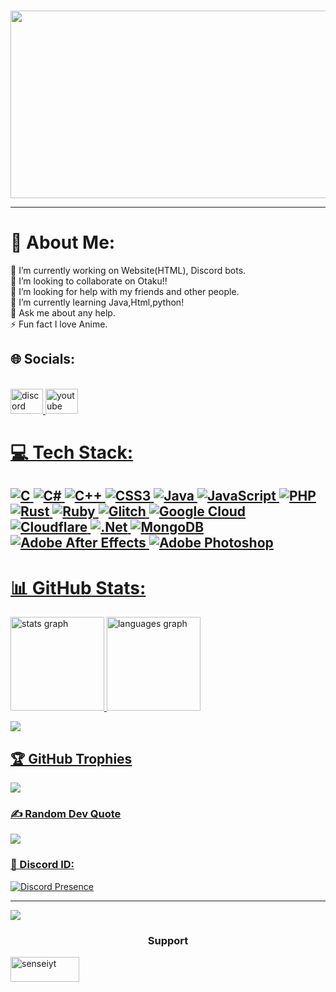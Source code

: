 <br><img src="https://media1.giphy.com/media/26tn33aiTi1jkl6H6/giphy.gif" width="990" height="300" />

---
# 💫 About Me:
🔭 I’m currently working on Website(HTML), Discord bots.<br>👯 I’m looking to collaborate on Otaku!!<br>🤝 I’m looking for help with my friends and other people.<br>🌱 I’m currently learning Java,Html,python!<br>💬 Ask me about  any help.<br>⚡ Fun fact  I love Anime.


## 🌐 Socials:
<br clear="both">

<div align="left">
  <a href="https://discord.com/invite/gz3d7aS9Gs" target="_blank">
    <img src="https://raw.githubusercontent.com/maurodesouza/profile-readme-generator/master/src/assets/icons/social/discord/default.svg" width="52" height="40" alt="discord logo"  />
  </a>
  <a href="https://www.youtube.com/channel/UCw4V1NKOGfAiQGuQRnBookQ" target="_blank">
    <img src="https://raw.githubusercontent.com/maurodesouza/profile-readme-generator/master/src/assets/icons/social/youtube/default.svg" width="52" height="40" alt="youtube logo"  />
  </div>
  
# 💻 Tech Stack:
![C](https://img.shields.io/badge/c-%2300599C.svg?style=flat&logo=c&logoColor=white) ![C#](https://img.shields.io/badge/c%23-%23239120.svg?style=flat&logo=c-sharp&logoColor=white) ![C++](https://img.shields.io/badge/c++-%2300599C.svg?style=flat&logo=c%2B%2B&logoColor=white) ![CSS3](https://img.shields.io/badge/css3-%231572B6.svg?style=flat&logo=css3&logoColor=white) ![Java](https://img.shields.io/badge/java-%23ED8B00.svg?style=flat&logo=java&logoColor=white) ![JavaScript](https://img.shields.io/badge/javascript-%23323330.svg?style=flat&logo=javascript&logoColor=%23F7DF1E) ![PHP](https://img.shields.io/badge/php-%23777BB4.svg?style=flat&logo=php&logoColor=white) ![Rust](https://img.shields.io/badge/rust-%23000000.svg?style=flat&logo=rust&logoColor=white) ![Ruby](https://img.shields.io/badge/ruby-%23CC342D.svg?style=flat&logo=ruby&logoColor=white) ![Glitch](https://img.shields.io/badge/glitch-%233333FF.svg?style=flat&logo=glitch&logoColor=white) ![Google Cloud](https://img.shields.io/badge/Google%20Cloud-%234285F4.svg?style=flat&logo=google-cloud&logoColor=white) ![Cloudflare](https://img.shields.io/badge/Cloudflare-F38020?style=flat&logo=Cloudflare&logoColor=white) ![.Net](https://img.shields.io/badge/.NET-5C2D91?style=flat&logo=.net&logoColor=white) ![MongoDB](https://img.shields.io/badge/MongoDB-%234ea94b.svg?style=flat&logo=mongodb&logoColor=white) ![Adobe After Effects](https://img.shields.io/badge/Adobe%20After%20Effects-9999FF.svg?style=flat&logo=Adobe%20After%20Effects&logoColor=white) ![Adobe Photoshop](https://img.shields.io/badge/adobephotoshop-%2331A8FF.svg?style=flat&logo=adobephotoshop&logoColor=white)
---
# 📊 GitHub Stats:

<div align="Left">
<img src="https://github-readme-stats.vercel.app/api?hide_title=true&hide_rank=false&show_icons=true&include_all_commits=true&count_private=true&disable_animations=true&theme=dracula&locale=en&hide_border=false&username=AbidHasanSajid" height="150" alt="stats graph"  />
  <img src="https://github-readme-stats.vercel.app/api/top-langs?locale=en&hide_title=false&layout=compact&card_width=320&langs_count=5&theme=dracula&hide_border=false&username=AbidHasanSajid" height="150" alt="languages graph"  /></div>

![](https://github-readme-streak-stats.herokuapp.com/?user=AbidHasanSajid&theme=omni&hide_border=false)<br/>


## 🏆 GitHub Trophies
![](https://github-profile-trophy.vercel.app/?username=AbidHasanSajid&theme=matrix&no-frame=false&no-bg=false&margin-w=4)

### ✍️ Random Dev Quote
![](https://quotes-github-readme.vercel.app/api?type=horizontal&theme=dark)


### 👑 Discord ID:

[![Discord Presence](https://lanyard.cnrad.dev/api/871429627292315688)](https://discord.com/users/871429627292315688)



---
[![](https://visitcount.itsvg.in/api?id=AbidHasanSajid&label=Profile%20Views&color=3&icon=2&pretty=true)](https://visitcount.itsvg.in)





<h3 align="center">Support</h3>
<p><a href="https://ko-fi.com/senseiyt"> <img align="center" src="https://cdn.ko-fi.com/cdn/kofi3.png?v=3" height="40" width="110" alt="senseiyt" /></a></p><br><br>






